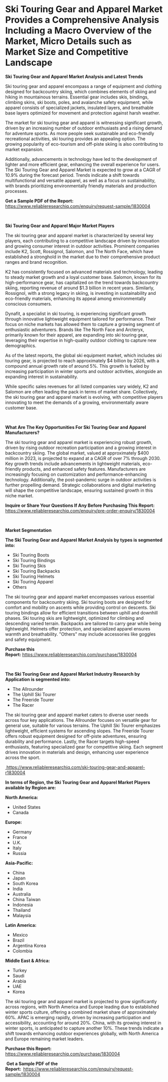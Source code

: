 <p><h1>Ski Touring Gear and Apparel Market Provides a Comprehensive Analysis Including a Macro Overview of the Market, Micro Details such as Market Size and Competitive Landscape</h1></p><p><strong>Ski Touring Gear and Apparel Market Analysis and Latest Trends</strong></p>
<p><p>Ski touring gear and apparel encompass a range of equipment and clothing designed for backcountry skiing, which combines elements of skiing and hiking in mountainous terrains. Essential gear includes skis, bindings, climbing skins, ski boots, poles, and avalanche safety equipment, while apparel consists of specialized jackets, insulated layers, and breathable base layers optimized for movement and protection against harsh weather.</p><p>The market for ski touring gear and apparel is witnessing significant growth, driven by an increasing number of outdoor enthusiasts and a rising demand for adventure sports. As more people seek sustainable and eco-friendly recreational activities, ski touring provides an appealing option. The growing popularity of eco-tourism and off-piste skiing is also contributing to market expansion.</p><p>Additionally, advancements in technology have led to the development of lighter and more efficient gear, enhancing the overall experience for users. The Ski Touring Gear and Apparel Market is expected to grow at a CAGR of 10.9% during the forecast period. Trends indicate a shift towards multifunctional and versatile apparel, as well as a focus on sustainability, with brands prioritizing environmentally friendly materials and production processes.</p></p>
<p><strong>Get a Sample PDF of the Report:&nbsp;</strong> <a href="https://www.reliableresearchiq.com/enquiry/request-sample/1830004?utm_campaign=3195&utm_medium=2&utm_source=Github&utm_content=ia&utm_term=15042025&utm_id=ski-touring-gear-and-apparel">https://www.reliableresearchiq.com/enquiry/request-sample/1830004</a></p>
<p>&nbsp;</p>
<p><strong>Ski Touring Gear and Apparel Major Market Players</strong></p>
<p><p>The ski touring gear and apparel market is characterized by several key players, each contributing to a competitive landscape driven by innovation and growing consumer interest in outdoor activities. Prominent companies include K2, Scott, Rossignol, Salomon, and The North Face, which have established a stronghold in the market due to their comprehensive product ranges and brand recognition.</p><p>K2 has consistently focused on advanced materials and technology, leading to steady market growth and a loyal customer base. Salomon, known for its high-performance gear, has capitalized on the trend towards backcountry skiing, reporting revenue of around $1.3 billion in recent years. Similarly, Rossignol, with a strong legacy in skiing, is investing in sustainability and eco-friendly materials, enhancing its appeal among environmentally conscious consumers.</p><p>Dynafit, a specialist in ski touring, is experiencing significant growth through innovative lightweight equipment tailored for performance. Their focus on niche markets has allowed them to capture a growing segment of enthusiastic adventurers. Brands like The North Face and Arcteryx, primarily known for their apparel, are expanding into ski touring gear, leveraging their expertise in high-quality outdoor clothing to capture new demographics.</p><p>As of the latest reports, the global ski equipment market, which includes ski touring gear, is projected to reach approximately $4 billion by 2026, with a compound annual growth rate of around 5%. This growth is fueled by increasing participation in winter sports and outdoor activities, alongside an expanding interest in sustainability.</p><p>While specific sales revenues for all listed companies vary widely, K2 and Salomon are often leading the pack in terms of market share. Collectively, the ski touring gear and apparel market is evolving, with competitive players innovating to meet the demands of a growing, environmentally aware customer base.</p></p>
<p>&nbsp;</p>
<p><strong>What Are The Key Opportunities For Ski Touring Gear and Apparel Manufacturers?</strong></p>
<p><p>The ski touring gear and apparel market is experiencing robust growth, driven by rising outdoor recreation participation and a growing interest in backcountry skiing. The global market, valued at approximately $400 million in 2023, is projected to expand at a CAGR of over 7% through 2030. Key growth trends include advancements in lightweight materials, eco-friendly products, and enhanced safety features. Manufacturers are increasingly focusing on customization and performance-enhancing technology. Additionally, the post-pandemic surge in outdoor activities is further propelling demand. Strategic collaborations and digital marketing will shape the competitive landscape, ensuring sustained growth in this niche market.</p></p>
<p><strong>Inquire or Share Your Questions If Any Before Purchasing This Report:</strong> <a href="https://www.reliableresearchiq.com/enquiry/pre-order-enquiry/1830004?utm_campaign=3195&utm_medium=2&utm_source=Github&utm_content=ia&utm_term=15042025&utm_id=ski-touring-gear-and-apparel">https://www.reliableresearchiq.com/enquiry/pre-order-enquiry/1830004</a></p>
<p>&nbsp;</p>
<p><strong>Market Segmentation</strong></p>
<p><strong>The Ski Touring Gear and Apparel Market Analysis by types is segmented into:</strong></p>
<p><ul><li>Ski Touring Boots</li><li>Ski Touring Bindings</li><li>Ski Touring Skis</li><li>Ski Touring Backpacks</li><li>Ski Touring Helmets</li><li>Ski Touring Apparel</li><li>Others</li></ul></p>
<p><p>The ski touring gear and apparel market encompasses various essential components for backcountry skiing. Ski touring boots are designed for comfort and mobility on ascents while providing control on descents. Ski touring bindings allow for efficient transitions between uphill and downhill phases. Ski touring skis are lightweight, optimized for climbing and descending varied terrain. Backpacks are tailored to carry gear while being lightweight. Helmets offer protection, and specialized apparel ensures warmth and breathability. "Others" may include accessories like goggles and safety equipment.</p></p>
<p><strong>Purchase this Report:&nbsp;</strong><a href="https://www.reliableresearchiq.com/purchase/1830004?utm_campaign=3195&utm_medium=2&utm_source=Github&utm_content=ia&utm_term=15042025&utm_id=ski-touring-gear-and-apparel">https://www.reliableresearchiq.com/purchase/1830004</a></p>
<p>&nbsp;</p>
<p><strong>The Ski Touring Gear and Apparel Market Industry Research by Application is segmented into:</strong></p>
<p><ul><li>The Allrounder</li><li>The Uphill Ski Tourer</li><li>The Freeride Tourer</li><li>The Racer</li></ul></p>
<p><p>The ski touring gear and apparel market caters to diverse user needs across four key applications. The Allrounder focuses on versatile gear for general use, suitable for various terrains. The Uphill Ski Tourer emphasizes lightweight, efficient systems for ascending slopes. The Freeride Tourer offers robust equipment designed for off-piste adventures, ensuring durability and performance. Lastly, the Racer targets high-speed enthusiasts, featuring specialized gear for competitive skiing. Each segment drives innovation in materials and design, enhancing user experience across the sport.</p></p>
<p><a href="https://www.reliableresearchiq.com/ski-touring-gear-and-apparel-r1830004?utm_campaign=3195&utm_medium=2&utm_source=Github&utm_content=ia&utm_term=15042025&utm_id=ski-touring-gear-and-apparel">&nbsp;https://www.reliableresearchiq.com/ski-touring-gear-and-apparel-r1830004</a></p>
<p><strong>In terms of Region, the Ski Touring Gear and Apparel Market Players available by Region are:</strong></p>
<p>
    <p> <strong> North America: </strong>
        <ul>
            <li>United States</li>
            <li>Canada</li>
        </ul>
        </p> 
    <p> <strong> Europe: </strong>
        <ul>
            <li>Germany</li>
            <li>France</li>
            <li>U.K.</li>
            <li>Italy</li>
            <li>Russia</li>
        </ul>
        </p> 
    <p> <strong> Asia-Pacific: </strong>
        <ul>
            <li>China</li>
            <li>Japan</li>
            <li>South Korea</li>
            <li>India</li>
            <li>Australia</li>
            <li>China Taiwan</li>
            <li>Indonesia</li>
            <li>Thailand</li>
            <li>Malaysia</li>
        </ul>
        </p> 
    <p> <strong> Latin America: </strong>
        <ul>
            <li>Mexico</li>
            <li>Brazil</li>
            <li>Argentina Korea</li>
            <li>Colombia</li>
        </ul>
        </p> 
    <p> <strong> Middle East & Africa: </strong>
        <ul>
            <li>Turkey</li>
            <li>Saudi</li>
            <li>Arabia</li>
            <li>UAE</li>
            <li>Korea</li>
        </ul>
    </p>
    </p>
<p><p>The ski touring gear and apparel market is projected to grow significantly across regions, with North America and Europe leading due to established winter sports culture, offering a combined market share of approximately 60%. APAC is emerging rapidly, driven by increasing participation and accessibility, accounting for around 20%. China, with its growing interest in winter sports, is anticipated to capture another 10%. These trends indicate a shift towards enhancing outdoor experiences globally, with North America and Europe remaining market leaders.</p></p>
<p><strong>Purchase this Report: </strong><a href="https://www.reliableresearchiq.com/purchase/1830004?utm_campaign=3195&utm_medium=2&utm_source=Github&utm_content=ia&utm_term=15042025&utm_id=ski-touring-gear-and-apparel">https://www.reliableresearchiq.com/purchase/1830004</a></p>
<p>&nbsp;<strong>Get a Sample PDF of the Report:&nbsp;&nbsp;</strong><a href="https://www.reliableresearchiq.com/enquiry/request-sample/1830004?utm_campaign=3195&utm_medium=2&utm_source=Github&utm_content=ia&utm_term=15042025&utm_id=ski-touring-gear-and-apparel">https://www.reliableresearchiq.com/enquiry/request-sample/1830004</a></p>
<p><strong></strong></p>
<p><p></p><p></p><p></p></p>